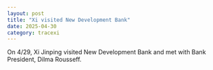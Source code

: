 ```yaml
---
layout: post
title: "Xi visited New Development Bank"
date: 2025-04-30
category: tracexi
---
```


On 4/29, Xi Jinping visited New Development Bank and met with Bank President, Dilma Rousseff.